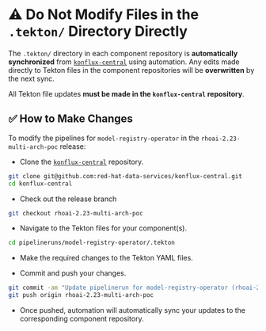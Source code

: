 # ⚠️ Do Not Modify Files in the `.tekton/` Directory Directly

The `.tekton/` directory in each component repository is **automatically synchronized** from [`konflux-central`](https://github.com/red-hat-data-services/konflux-central) using automation. Any edits made directly to Tekton files in the component repositories will be **overwritten** by the next sync.

All Tekton file updates **must be made in the `konflux-central` repository**.

## ✅ How to Make Changes

To modify the pipelines for `model-registry-operator` in the `rhoai-2.23-multi-arch-poc` release:

- Clone the [`konflux-central`](https://github.com/red-hat-data-services/konflux-central) repository.

```bash
git clone git@github.com:red-hat-data-services/konflux-central.git
cd konflux-central
```

- Check out the release branch

```bash
git checkout rhoai-2.23-multi-arch-poc
```

- Navigate to the Tekton files for your component(s).

```bash
cd pipelineruns/model-registry-operator/.tekton
```

- Make the required changes to the Tekton YAML files.

- Commit and push your changes.

```bash
git commit -am "Update pipelinerun for model-registry-operator (rhoai-2.23-multi-arch-poc)"
git push origin rhoai-2.23-multi-arch-poc
```

- Once pushed, automation will automatically sync your updates to the corresponding component repository.

